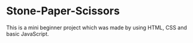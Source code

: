 # Stone-Paper-Scissors
This is a mini beginner project which was made by using HTML, CSS and basic JavaScript.

